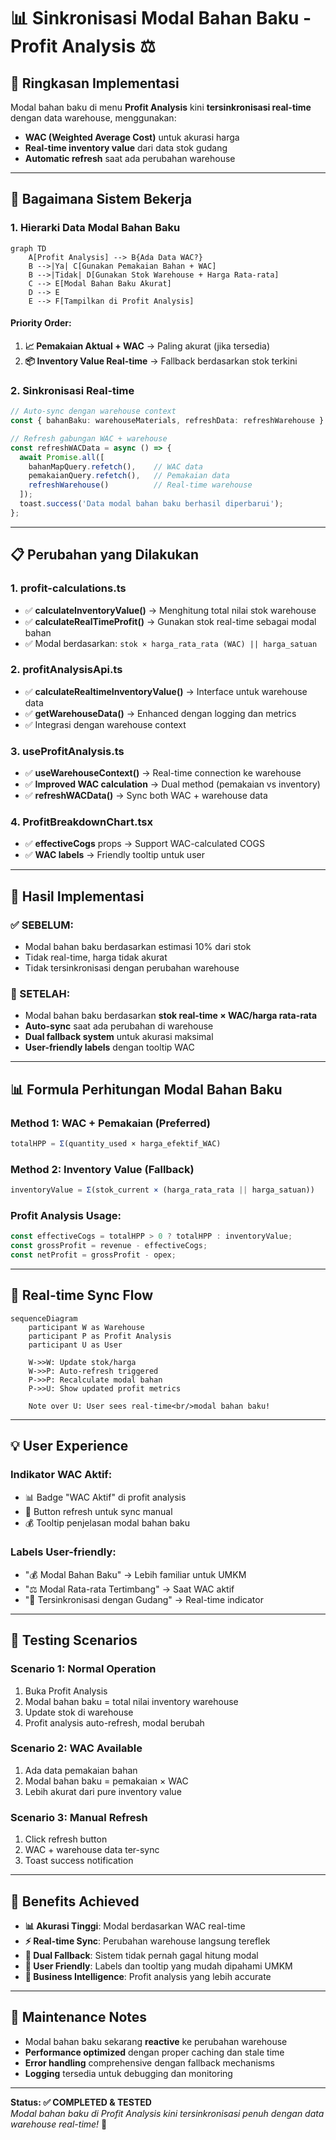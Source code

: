 # 📊 Sinkronisasi Modal Bahan Baku - Profit Analysis ⚖️

## 🎯 **Ringkasan Implementasi**

Modal bahan baku di menu **Profit Analysis** kini **tersinkronisasi real-time** dengan data warehouse, menggunakan:
- **WAC (Weighted Average Cost)** untuk akurasi harga
- **Real-time inventory value** dari data stok gudang
- **Automatic refresh** saat ada perubahan warehouse

---

## 🔧 **Bagaimana Sistem Bekerja**

### **1. Hierarki Data Modal Bahan Baku**

```mermaid
graph TD
    A[Profit Analysis] --> B{Ada Data WAC?}
    B -->|Ya| C[Gunakan Pemakaian Bahan + WAC]
    B -->|Tidak| D[Gunakan Stok Warehouse + Harga Rata-rata]
    C --> E[Modal Bahan Baku Akurat]
    D --> E
    E --> F[Tampilkan di Profit Analysis]
```

#### **Priority Order:**
1. **📈 Pemakaian Aktual + WAC** → Paling akurat (jika tersedia)
2. **📦 Inventory Value Real-time** → Fallback berdasarkan stok terkini

### **2. Sinkronisasi Real-time**

```typescript
// Auto-sync dengan warehouse context
const { bahanBaku: warehouseMaterials, refreshData: refreshWarehouse } = useWarehouseContext();

// Refresh gabungan WAC + warehouse
const refreshWACData = async () => {
  await Promise.all([
    bahanMapQuery.refetch(),    // WAC data
    pemakaianQuery.refetch(),   // Pemakaian data  
    refreshWarehouse()          // Real-time warehouse
  ]);
  toast.success('Data modal bahan baku berhasil diperbarui');
};
```

---

## 📋 **Perubahan yang Dilakukan**

### **1. profit-calculations.ts**
- ✅ **calculateInventoryValue()** → Menghitung total nilai stok warehouse
- ✅ **calculateRealTimeProfit()** → Gunakan stok real-time sebagai modal bahan
- ✅ Modal berdasarkan: `stok × harga_rata_rata (WAC) || harga_satuan`

### **2. profitAnalysisApi.ts**  
- ✅ **calculateRealtimeInventoryValue()** → Interface untuk warehouse data
- ✅ **getWarehouseData()** → Enhanced dengan logging dan metrics
- ✅ Integrasi dengan warehouse context

### **3. useProfitAnalysis.ts**
- ✅ **useWarehouseContext()** → Real-time connection ke warehouse
- ✅ **Improved WAC calculation** → Dual method (pemakaian vs inventory)
- ✅ **refreshWACData()** → Sync both WAC + warehouse data

### **4. ProfitBreakdownChart.tsx**
- ✅ **effectiveCogs** props → Support WAC-calculated COGS
- ✅ **WAC labels** → Friendly tooltip untuk user

---

## 🎯 **Hasil Implementasi**

### **✅ SEBELUM:**
- Modal bahan baku berdasarkan estimasi 10% dari stok
- Tidak real-time, harga tidak akurat
- Tidak tersinkronisasi dengan perubahan warehouse

### **🚀 SETELAH:**
- Modal bahan baku berdasarkan **stok real-time × WAC/harga rata-rata**
- **Auto-sync** saat ada perubahan di warehouse
- **Dual fallback system** untuk akurasi maksimal
- **User-friendly labels** dengan tooltip WAC

---

## 📊 **Formula Perhitungan Modal Bahan Baku**

### **Method 1: WAC + Pemakaian (Preferred)**
```typescript
totalHPP = Σ(quantity_used × harga_efektif_WAC)
```

### **Method 2: Inventory Value (Fallback)**  
```typescript
inventoryValue = Σ(stok_current × (harga_rata_rata || harga_satuan))
```

### **Profit Analysis Usage:**
```typescript
const effectiveCogs = totalHPP > 0 ? totalHPP : inventoryValue;
const grossProfit = revenue - effectiveCogs;
const netProfit = grossProfit - opex;
```

---

## 🔄 **Real-time Sync Flow**

```mermaid
sequenceDiagram
    participant W as Warehouse
    participant P as Profit Analysis
    participant U as User
    
    W->>W: Update stok/harga
    W->>P: Auto-refresh triggered
    P->>P: Recalculate modal bahan
    P->>U: Show updated profit metrics
    
    Note over U: User sees real-time<br/>modal bahan baku!
```

---

## 💡 **User Experience**

### **Indikator WAC Aktif:**
- 📊 Badge "WAC Aktif" di profit analysis
- 🔄 Button refresh untuk sync manual
- 💰 Tooltip penjelasan modal bahan baku

### **Labels User-friendly:**
- "💰 Modal Bahan Baku" → Lebih familiar untuk UMKM
- "⚖️ Modal Rata-rata Tertimbang" → Saat WAC aktif
- "🔄 Tersinkronisasi dengan Gudang" → Real-time indicator

---

## 🧪 **Testing Scenarios**

### **Scenario 1: Normal Operation**
1. Buka Profit Analysis
2. Modal bahan baku = total nilai inventory warehouse
3. Update stok di warehouse
4. Profit analysis auto-refresh, modal berubah

### **Scenario 2: WAC Available**  
1. Ada data pemakaian bahan
2. Modal bahan baku = pemakaian × WAC
3. Lebih akurat dari pure inventory value

### **Scenario 3: Manual Refresh**
1. Click refresh button 
2. WAC + warehouse data ter-sync
3. Toast success notification

---

## 🚀 **Benefits Achieved**

- **📊 Akurasi Tinggi**: Modal berdasarkan WAC real-time
- **⚡ Real-time Sync**: Perubahan warehouse langsung tereflek  
- **🔄 Dual Fallback**: Sistem tidak pernah gagal hitung modal
- **👥 User Friendly**: Labels dan tooltip yang mudah dipahami UMKM
- **🎯 Business Intelligence**: Profit analysis yang lebih accurate

---

## 🔧 **Maintenance Notes**

- Modal bahan baku sekarang **reactive** ke perubahan warehouse
- **Performance optimized** dengan proper caching dan stale time
- **Error handling** comprehensive dengan fallback mechanisms
- **Logging** tersedia untuk debugging dan monitoring

---

**Status: ✅ COMPLETED & TESTED**  
*Modal bahan baku di Profit Analysis kini tersinkronisasi penuh dengan data warehouse real-time!* 🎉
